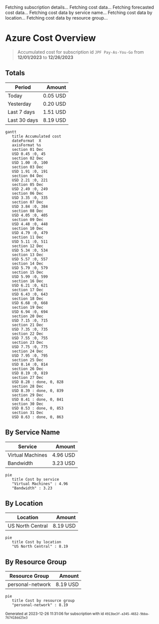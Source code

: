 Fetching subscription details...
Fetching cost data...
Fetching forecasted cost data...
Fetching cost data by service name...
Fetching cost data by location...
Fetching cost data by resource group...
# Azure Cost Overview

> Accumulated cost for subscription id `JPF Pay-As-You-Go` from **12/01/2023** to **12/26/2023**

## Totals

|Period|Amount|
|---|---:|
|Today|0.05 USD|
|Yesterday|0.20 USD|
|Last 7 days|1.51 USD|
|Last 30 days|8.19 USD|

```mermaid
gantt
   title Accumulated cost
   dateFormat  X
   axisFormat %s
   section 01 Dec
   USD 0.45 :0, 45
   section 02 Dec
   USD 1.00 :0, 100
   section 03 Dec
   USD 1.91 :0, 191
   section 04 Dec
   USD 2.21 :0, 221
   section 05 Dec
   USD 2.49 :0, 249
   section 06 Dec
   USD 3.35 :0, 335
   section 07 Dec
   USD 3.84 :0, 384
   section 08 Dec
   USD 4.05 :0, 405
   section 09 Dec
   USD 4.48 :0, 448
   section 10 Dec
   USD 4.79 :0, 479
   section 11 Dec
   USD 5.11 :0, 511
   section 12 Dec
   USD 5.34 :0, 534
   section 13 Dec
   USD 5.57 :0, 557
   section 14 Dec
   USD 5.79 :0, 579
   section 15 Dec
   USD 5.99 :0, 599
   section 16 Dec
   USD 6.21 :0, 621
   section 17 Dec
   USD 6.43 :0, 643
   section 18 Dec
   USD 6.68 :0, 668
   section 19 Dec
   USD 6.94 :0, 694
   section 20 Dec
   USD 7.15 :0, 715
   section 21 Dec
   USD 7.35 :0, 735
   section 22 Dec
   USD 7.55 :0, 755
   section 23 Dec
   USD 7.75 :0, 775
   section 24 Dec
   USD 7.95 :0, 795
   section 25 Dec
   USD 8.14 :0, 814
   section 26 Dec
   USD 8.19 :0, 819
   section 27 Dec
   USD 8.28 : done, 0, 828
   section 28 Dec
   USD 8.39 : done, 0, 839
   section 29 Dec
   USD 8.41 : done, 0, 841
   section 30 Dec
   USD 8.53 : done, 0, 853
   section 31 Dec
   USD 8.63 : done, 0, 863
```

## By Service Name

|Service|Amount|
|---|---:|
|Virtual Machines|4.96 USD|
|Bandwidth|3.23 USD|

```mermaid
pie
   title Cost by service
   "Virtual Machines" : 4.96
   "Bandwidth" : 3.23
```

## By Location

|Location|Amount|
|---|---:|
|US North Central|8.19 USD|

```mermaid
pie
   title Cost by location
   "US North Central" : 8.19
```

## By Resource Group

|Resource Group|Amount|
|---|---:|
|personal-network|8.19 USD|

```mermaid
pie
   title Cost by resource group
   "personal-network" : 8.19
```

<sup>Generated at 2023-12-26 11:31:06 for subscription with id `4913be3f-a345-4652-9bba-767418dd25e3`</sup>
